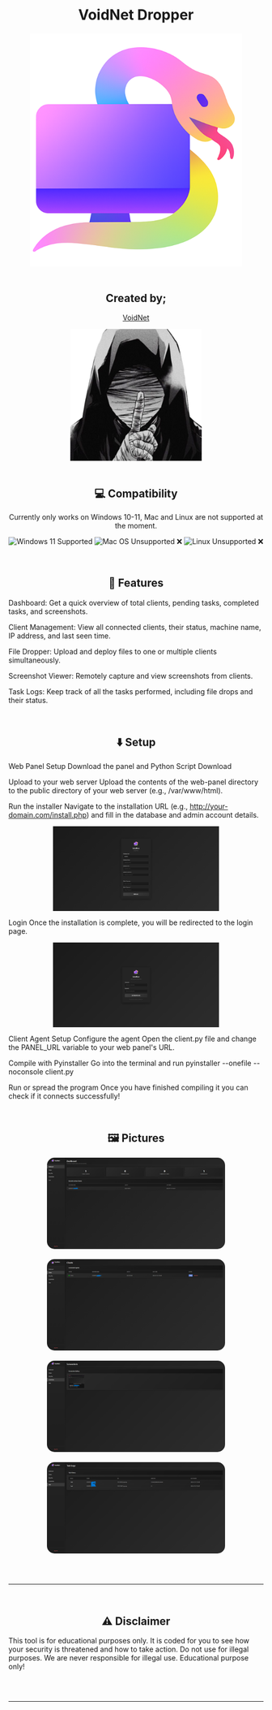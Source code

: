 <h1 align="center"> VoidNet Dropper </h1>
<p align="center"> <kbd> <img src="https://raw.githubusercontent.com/xrtnx/VoidNet-Dropper/refs/heads/main/logo.png" width="420"> </kbd><br><br>

<h2 align="center"> Created by; </h1>
<p align="center"><a href="https://t.me/VOlDNET" target="_blank">VoidNet</a></p>
<p align="center"> <kbd> <img src="https://github.com/xrtnx/VoidNet-Dropper/blob/main/7655a679a3ec2af72304fc9d4fd94680.jpg?raw=true" width="260"> </kbd><br><br>

<h2 align="center"> 💻 Compatibility </h2>
<p align="center">Currently only works on Windows 10-11, Mac and Linux are not supported at the moment.</p>
<p align="center">
<img src="https://www.google.com/search?q=https://img.icons8.com/fluency/48/000000/windows-11.png" alt="Windows 11 Supported"/>
<img src="https://www.google.com/search?q=https://img.icons8.com/ios-filled/50/000000/mac-os.png" alt="Mac OS Unsupported"/> ❌
<img src="https://www.google.com/search?q=https://img.icons8.com/ios-filled/50/000000/linux.png" alt="Linux Unsupported"/> ❌
</p>

<br>

<h2 align="center"> 🤖 Features </h2>

Dashboard: Get a quick overview of total clients, pending tasks, completed tasks, and screenshots.

Client Management: View all connected clients, their status, machine name, IP address, and last seen time.

File Dropper: Upload and deploy files to one or multiple clients simultaneously.

Screenshot Viewer: Remotely capture and view screenshots from clients.

Task Logs: Keep track of all the tasks performed, including file drops and their status.

<br>

<h2 align="center"> ⬇️ Setup </h2>

Web Panel Setup
Download the panel and Python Script
Download

Upload to your web server
Upload the contents of the web-panel directory to the public directory of your web server (e.g., /var/www/html).

Run the installer
Navigate to the installation URL (e.g., http://your-domain.com/install.php) and fill in the database and admin account details.
<div align="center"><img style="display: block; margin-left: auto; margin-right: auto; width: 65%;" src="https://github.com/xrtnx/VoidNet-Dropper/blob/main/Install.png?raw=true"></img></div>

Login
Once the installation is complete, you will be redirected to the login page.

<div align="center"><img style="display: block; margin-left: auto; margin-right: auto; width: 65%;" src="https://github.com/xrtnx/VoidNet-Dropper/blob/main/Login.png?raw=true"></img></div>

Client Agent Setup
Configure the agent
Open the client.py file and change the PANEL_URL variable to your web panel's URL.

Compile with Pyinstaller
Go into the terminal and run pyinstaller --onefile --noconsole client.py

Run or spread the program
Once you have finished compiling it you can check if it connects successfully!

<br>

<h2 align="center"> 🖼️ Pictures </h2>

<div align="center">
<img style="border-radius: 15px; display: block; margin-left: auto; margin-right: auto; margin-bottom:20px;" width="70%" src="https://github.com/xrtnx/VoidNet-Dropper/blob/main/Dashboard.png?raw=true"></img>
<img style="border-radius: 15px; display: block; margin-left: auto; margin-right: auto; margin-bottom:20px;" width="70%" src="https://github.com/xrtnx/VoidNet-Dropper/blob/main/Clients.png?raw=true"></img>
<img style="border-radius: 15px; display: block; margin-left: auto; margin-right: auto; margin-bottom:20px;" width="70%" src="https://github.com/xrtnx/VoidNet-Dropper/blob/main/Screenshots.png?raw=true"></img>
<img style="border-radius: 15px; display: block; margin-left: auto; margin-right: auto; margin-bottom:20px;" width="70%" src="https://github.com/xrtnx/VoidNet-Dropper/blob/main/Logs.png?raw=true"></img>
</div>

<hr style="border-radius: 2%; margin-top: 60px; margin-bottom: 60px;" noshade="" size="20" width="100%">

<h2 align="center"> ⚠️ Disclaimer </h2>

This tool is for educational purposes only. It is coded for you to see how your security is threatened and how to take action. Do not use for illegal purposes. We are never responsible for illegal use. Educational purpose only!

<hr style="border-radius: 2%; margin-top: 60px; margin-bottom: 60px;" noshade="" size="20" width="100%">

